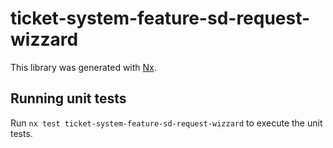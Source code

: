 # ticket-system-feature-sd-request-wizzard

This library was generated with [Nx](https://nx.dev).

## Running unit tests

Run `nx test ticket-system-feature-sd-request-wizzard` to execute the unit tests.
